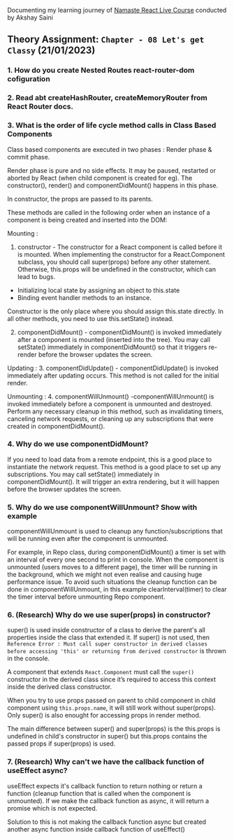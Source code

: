
   Documenting my learning journey of [Namaste React Live Course](https://learn.namastedev.com/) conducted by Akshay Saini

## Theory Assignment: `Chapter - 08 Let's get Classy` (21/01/2023)

### 1. How do you create Nested Routes react-router-dom cofiguration</li>
	

### 2. Read abt createHashRouter, createMemoryRouter from React Router docs.

### 3. What is the order of life cycle method calls in Class Based Components

 Class based components are executed in two phases : Render phase & commit phase. 

 Render phase is pure and no side effects. It may be paused, restarted or aborted by React (when child component is created for eg). The constructor(), render() and componentDidMount() happens in this phase. 

 In constructor, the props are passed to its parents. 

 These methods are called in the following order when an instance of a component is being created and inserted into the DOM:

 Mounting : 

 1. constructor - The constructor for a React component is called before it is mounted. When implementing the constructor for a React.Component subclass, you should call super(props) before any other statement. Otherwise, this.props will be undefined in the constructor, which can lead to bugs.
   - Initializing local state by assigning an object to this.state
   - Binding event handler methods to an instance.

Constructor is the only place where you should assign this.state directly. In all other methods, you need to use this.setState() instead.

2. componentDidMount() - componentDidMount() is invoked immediately after a component is mounted (inserted into the tree).
You may call setState() immediately in componentDidMount() so that it triggers re-render before the browser updates the screen.

 Updating : 
 3. componentDidUpdate() - componentDidUpdate() is invoked immediately after updating occurs. This method is not called for the initial render.

 Unmounting :
 4. componentWillUnmount() -componentWillUnmount() is invoked immediately before a component is unmounted and destroyed. Perform any necessary cleanup in this method, such as invalidating timers, canceling network requests, or cleaning up any subscriptions that were created in componentDidMount().


### 4. Why do we use componentDidMount?

If you need to load data from a remote endpoint, this is a good place to instantiate the network request. This method is a good place to set up any subscriptions. You may call setState() immediately in componentDidMount(). It will trigger an extra rendering, but it will happen before the browser updates the screen. 

### 5.  Why do we use componentWillUnmount? Show with example
componentWillUnmount is used to cleanup any function/subscriptions that will be running even after the component is unmounted. 

For example, in Repo class, during componentDidMount() a timer is set with an interval of every one second to print in console. When the component is unmounted (users moves to a different page), the timer will be running in the background, which we might not even realise and causing huge performance issue. To avoid such situations the cleanup function can be done in componentWillUnmount, in this example clearInterval(timer) to clear the timer interval before unmounting Repo component.

### 6. (Research) Why do we use super(props) in constructor?

super() is used inside constructor of a class to derive the parent's all properties inside the class that extended it. 
If super() is not used, then `Reference Error : Must call super constructor in derived classes before accessing 'this' or returning from derived constructor` is thrown in the console.

A component that extends `React.Component` must call the `super()` constructor in the derived class since it’s required to access this context inside the derived class constructor.

When you try to use props passed on parent to child component in child component using `this.props.name`, it will still work without super(props). Only super() is also enought for accessing props in render method. 

The main difference between super() and super(props) is the this.props is undefined in child's constructor in super() but this.props contains the passed props if super(props) is used.

### 7. (Research) Why can't we have the callback function of useEffect async?

useEffect expects it's callback function to return nothing or return a function (cleanup function that is called when the component is unmounted). If we make the callback function as async, it will return a promise which is not expected.

Solution to this is not making the callback function async but created another async function inside callback function of useEffect() 


